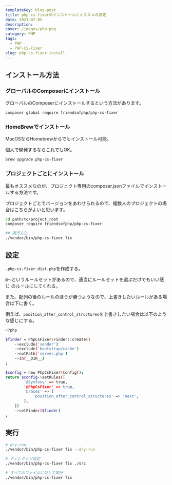 ```yaml
---
templateKey: blog-post
title: php-cs-fixerのインストールとオススメの設定
date: 2021-07-05
description: 
cover: /images/php.png
category: PHP
tags:
  - PHP
  - PHP-CS-Fixer
slug: php-cs-fixer-install
---
```


## インストール方法

### グローバルのComposerにインストール

グローバルのComposerにインストールするという方法があります。

```bash
composer global require friendsofphp/php-cs-fixer
```

### HomeBrewでインストール

MacOSならHomebrewからでもインストール可能。

個人で開発するならこれでもOK。

```bash
brew upgrade php-cs-fixer
```

### プロジェクトごとにインストール

最もオススメなのが、プロジェクト専用のcomposer.jsonファイルでインストールする方法です。

プロジェクトごとでバージョンをあわせられるので、複数人のプロジェクトの場合はこちらがよいと思います。

```bash
cd path/to/project_root
composer require friendsofphp/php-cs-fixer

## 実行方法
./vendor/bin/php-cs-fixer fix
```

## 設定

`.php-cs-fixer.dist.php`を作成する。

`@〜`というルールセットがあるので、適当にルールセットを選ぶだけでもいい感じ
のルールにしてくれる。

また、配列の後のルールのほうが勝つようなので、上書きしたいルールがある場合は下に書く。

例えば、`position_after_control_structures`を上書きしたい場合は以下のような感じにする。

```bash
<?php

$finder = PhpCsFixer\Finder::create()
    ->exclude('vendor')
    ->exclude('bootstrap/cache')
    ->notPath('server.php')
    ->in(__DIR__)
;

$config = new PhpCsFixer\Config();
return $config->setRules([
        '@Symfony' => true,
        '@PhpCsFixer' => true,
        'braces' => [
            'position_after_control_structures' => 'next',
        ],
    ])
    ->setFinder($finder)
;
```

## 実行

```bash
# dry-run
./vendor/bin/php-cs-fixer fix --dry-run

# ディレクトリ指定
./vendor/bin/php-cs-fixer fix ./src

# すべてのファイルに対して実行
./vendor/bin/php-cs-fixer fix
```
